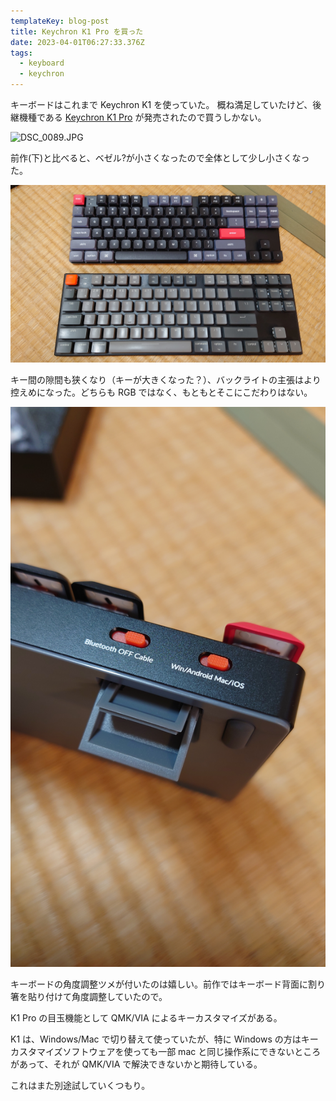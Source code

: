 ```yaml
---
templateKey: blog-post
title: Keychron K1 Pro を買った
date: 2023-04-01T06:27:33.376Z
tags:
  - keyboard
  - keychron
---
```

キーボードはこれまで Keychron K1 を使っていた。
概ね満足していたけど、後継機種である [Keychron K1 Pro](https://www.keychron.com/products/keychron-k1-pro-qmk-via-wireless-custom-mechanical-keyboard?variant=40426079682649) が発売されたので買うしかない。

![DSC_0089.JPG](https://raw.githubusercontent.com/amay077/blog2023/main/static/img/posts/2023-04-01-01GWXRH2MWVMFZR2NN1J6K567B.JPG)

前作(下)と比べると、ベゼル?が小さくなったので全体として少し小さくなった。

![DSC_0087.JPG](https://raw.githubusercontent.com/amay077/blog2023/main/static/img/posts/2023-04-01-01GWXRHGTQKPF0B0R5WED49YJS.JPG)

キー間の隙間も狭くなり（キーが大きくなった？）、バックライトの主張はより控えめになった。どちらも RGB ではなく、もともとそこにこだわりはない。

![DSC_0086.JPG](https://raw.githubusercontent.com/amay077/blog2023/main/static/img/posts/2023-04-01-01GWXRPZ3XDWMH2BV8CM7NTP3E.JPG)

キーボードの角度調整ツメが付いたのは嬉しい。前作ではキーボード背面に割り箸を貼り付けて角度調整していたので。

K1 Pro の目玉機能として QMK/VIA によるキーカスタマイズがある。

K1 は、Windows/Mac で切り替えて使っていたが、特に Windows の方はキーカスタマイズソフトウェアを使っても一部 mac と同じ操作系にできないところがあって、それが QMK/VIA で解決できないかと期待している。

これはまた別途試していくつもり。